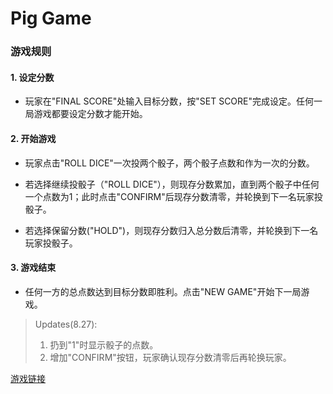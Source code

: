 # Pig Game

### 游戏规则

#### 1. 设定分数

- 玩家在"FINAL SCORE"处输入目标分数，按"SET SCORE"完成设定。任何一局游戏都要设定分数才能开始。



#### 2. 开始游戏

- 玩家点击"ROLL DICE"一次投两个骰子，两个骰子点数和作为一次的分数。

- 若选择继续投骰子（"ROLL DICE"），则现存分数累加，直到两个骰子中任何一个点数为1；此时点击"CONFIRM"后现存分数清零，并轮换到下一名玩家投骰子。

- 若选择保留分数("HOLD")，则现存分数归入总分数后清零，并轮换到下一名玩家投骰子。

  

#### 3. 游戏结束

- 任何一方的总点数达到目标分数即胜利。点击"NEW GAME"开始下一局游戏。


> Updates(8.27): 
> 1.  扔到"1"时显示骰子的点数。
> 2.  增加"CONFIRM"按钮，玩家确认现存分数清零后再轮换玩家。


[游戏链接](https://uncomfortablynumb.github.io/Pig-Game/)
